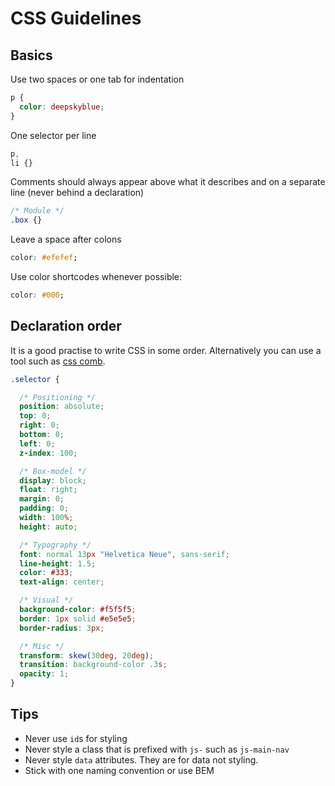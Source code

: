 # CSS Guidelines

## Basics

Use two spaces or one tab for indentation

```css
p {
  color: deepskyblue;
}
```

One selector per line

```css
p,
li {}
```

Comments should always appear above what it describes and on a separate line (never behind a declaration)

```css
/* Module */
.box {}
```

Leave a space after colons

```css
color: #efefef;
```

Use color shortcodes whenever possible:

```css
color: #000;
```

## Declaration order

It is a good practise to write CSS in some order. Alternatively you can use a tool such as [css comb](http://csscomb.com/). 

```css
.selector {

  /* Positioning */
  position: absolute;
  top: 0;
  right: 0;
  bottom: 0;
  left: 0;
  z-index: 100;

  /* Box-model */
  display: block;
  float: right;
  margin: 0;
  padding: 0;
  width: 100%;
  height: auto;

  /* Typography */
  font: normal 13px "Helvetica Neue", sans-serif;
  line-height: 1.5;
  color: #333;
  text-align: center;

  /* Visual */
  background-color: #f5f5f5;
  border: 1px solid #e5e5e5;
  border-radius: 3px;

  /* Misc */
  transform: skew(30deg, 20deg);
  transition: background-color .3s;
  opacity: 1;
}
```

## Tips
- Never use `id`s for styling
- Never style a class that is prefixed with `js-` such as `js-main-nav`
- Never style `data` attributes. They are for data not styling.
- Stick with one naming convention or use BEM
